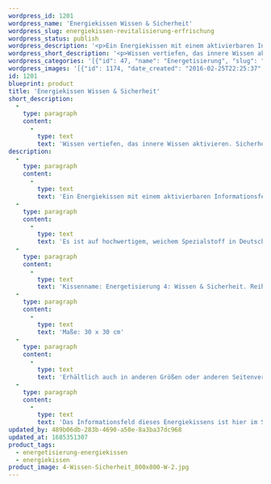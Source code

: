 ```yaml
---
wordpress_id: 1201
wordpress_name: 'Energiekissen Wissen & Sicherheit'
wordpress_slug: energiekissen-revitalisierung-erfrischung
wordpress_status: publish
wordpress_description: '<p>Ein Energiekissen mit einem aktivierbaren Informationsfeld zu Wissen und Sicherheit sowie dem energetischen Zugang zu den dazugehörigen universellen Wissenspools.</p><p>Es ist auf hochwertigem, weichem Spezialstoff in Deutschland gedruckt und sorgfältig in Handarbeit in Deutschland mit Reißverschluss genäht. Laut Herstellerangaben ist der farbintensive Druck 70 Jahre lichtecht, waschbar (Wollwaschgang, 20°) und in einem umweltorientierten Verfahren hergestellt.</p><p>Kissenname: Energetisierung 4: Wissen &amp; Sicherheit. Reihe: Energetisierung</p><p>Maße: 30 x 30 cm</p><p>Erhältlich auch in anderen Größen oder anderen Seitenverhältnissen. Bitte kontaktieren Sie uns hierfür unter <a href="mailto:info@elvedenverlag.de">info@elvedenverlag.de</a>.</p><p>Das Informationsfeld dieses Energiekissens ist hier im Shop auch erhältlich als <a href="https://my.feenbaum.de/produkt-kategorie/energiebilder/fotokarten/energetisierung-fotokarten/">Fotokarte</a>, <a href="https://my.feenbaum.de/produkt-kategorie/energiebilder/wandbilder/energetisierung/">Wandbild</a> und <a href="https://my.feenbaum.de/produkt-kategorie/energiesprays/energetisierung-energiesprays/">Energiespray</a></p><p><a href="https://my.feenbaum.de/anwendung-energiekissen/">Anwendungshinweise</a></p>'
wordpress_short_description: '<p>Wissen vertiefen, das innere Wissen aktivieren. Sicherheit aus echtem Wissen heraus entwickeln</p>'
wordpress_categories: '[{"id": 47, "name": "Energetisierung", "slug": "energetisierung-energiekissen"}, {"id": 28, "name": "Energiekissen", "slug": "energiekissen"}]'
wordpress_images: '[{"id": 1174, "date_created": "2016-02-25T22:25:37", "date_created_gmt": "2016-02-25T20:25:37", "date_modified": "2016-02-25T22:25:37", "date_modified_gmt": "2016-02-25T20:25:37", "src": "https://my.feenbaum.de/wp-content/uploads/2016/02/4-Wissen-Sicherheit_800x800-W-2.jpg", "name": "4 Wissen-Sicherheit_800x800-W", "alt": ""}]'
id: 1201
blueprint: product
title: 'Energiekissen Wissen & Sicherheit'
short_description:
  -
    type: paragraph
    content:
      -
        type: text
        text: 'Wissen vertiefen, das innere Wissen aktivieren. Sicherheit aus echtem Wissen heraus entwickeln'
description:
  -
    type: paragraph
    content:
      -
        type: text
        text: 'Ein Energiekissen mit einem aktivierbaren Informationsfeld zu Wissen und Sicherheit sowie dem energetischen Zugang zu den dazugehörigen universellen Wissenspools.'
  -
    type: paragraph
    content:
      -
        type: text
        text: 'Es ist auf hochwertigem, weichem Spezialstoff in Deutschland gedruckt und sorgfältig in Handarbeit in Deutschland mit Reißverschluss genäht. Laut Herstellerangaben ist der farbintensive Druck 70 Jahre lichtecht, waschbar (Wollwaschgang, 20°) und in einem umweltorientierten Verfahren hergestellt.'
  -
    type: paragraph
    content:
      -
        type: text
        text: 'Kissenname: Energetisierung 4: Wissen & Sicherheit. Reihe: Energetisierung'
  -
    type: paragraph
    content:
      -
        type: text
        text: 'Maße: 30 x 30 cm'
  -
    type: paragraph
    content:
      -
        type: text
        text: 'Erhältlich auch in anderen Größen oder anderen Seitenverhältnissen. Bitte kontaktieren Sie uns hierfür unter info@elvedenverlag.de.'
  -
    type: paragraph
    content:
      -
        type: text
        text: 'Das Informationsfeld dieses Energiekissens ist hier im Shop auch erhältlich als Fotokarte, Wandbild und Energiespray'
updated_by: 489b06db-283b-4690-a50e-8a3ba37dc968
updated_at: 1685351307
product_tags:
  - energetisierung-energiekissen
  - energiekissen
product_image: 4-Wissen-Sicherheit_800x800-W-2.jpg
---
```

